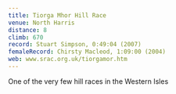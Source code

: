 ```yaml
---
title: Tiorga Mhor Hill Race
venue: North Harris
distance: 8
climb: 670
record: Stuart Simpson, 0:49:04 (2007)
femaleRecord: Chirsty Macleod, 1:09:00 (2004)
web: www.srac.org.uk/tiorgamor.htm
---
```

One of the very few hill races in the Western Isles